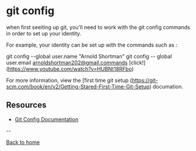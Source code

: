# git config

when first seeiting up git, you'll need to work with the git config commands in order to set up your identity.

For example, your identity can be set up with the commands such as :


git config --global user.name "Arnold Shortman"
git config -- global user.email arnoldshortman202@gmail.commands
[click!] (https://www.youtube.com/watch?v=HUBNt18RFbo)

For more information, view the [first time git setup (https://git-scm.com/book/en/v2/Getting-Stared-First-Time-Git-Setup) documation. 

## Resources 

- [Git Config Documentation](https://git-scm.com/docs/git-config)

--

[Back to home](../)